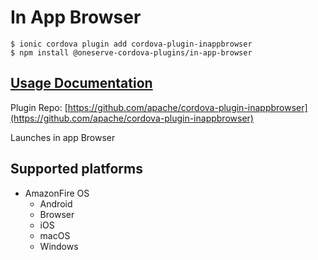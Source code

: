 # In App Browser

```text
$ ionic cordova plugin add cordova-plugin-inappbrowser
$ npm install @oneserve-cordova-plugins/in-app-browser
```

## [Usage Documentation](https://oneserve.gitbook.io/oneserve-cordova-plugins/plugins/in-app-browser/)

Plugin Repo: [https://github.com/apache/cordova-plugin-inappbrowser](https://github.com/apache/cordova-plugin-inappbrowser)

Launches in app Browser

## Supported platforms

* AmazonFire OS
  * Android
  * Browser
  * iOS
  * macOS
  * Windows

